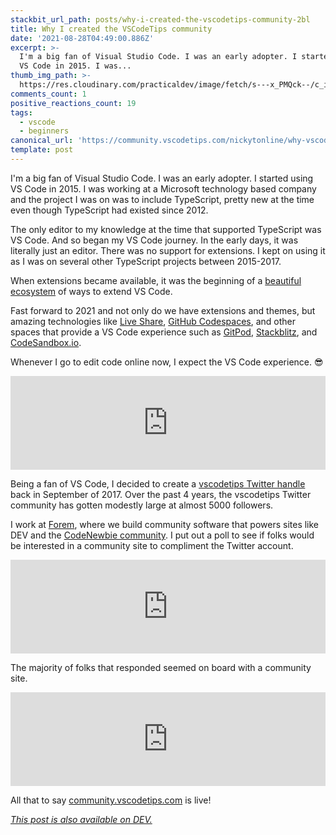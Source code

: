 ```yaml
---
stackbit_url_path: posts/why-i-created-the-vscodetips-community-2bl
title: Why I created the VSCodeTips community
date: '2021-08-28T04:49:00.886Z'
excerpt: >-
  I'm a big fan of Visual Studio Code. I was an early adopter. I started using
  VS Code in 2015. I was...
thumb_img_path: >-
  https://res.cloudinary.com/practicaldev/image/fetch/s---x_PMQck--/c_imagga_scale,f_auto,fl_progressive,h_420,q_auto,w_1000/https://dev-to-uploads.s3.amazonaws.com/uploads/articles/07jhp9p39ti9bisymp6a.png
comments_count: 1
positive_reactions_count: 19
tags:
  - vscode
  - beginners
canonical_url: 'https://community.vscodetips.com/nickytonline/why-vscodetips-1jmd'
template: post
---
```

I'm a big fan of Visual Studio Code. I was an early adopter. I started using VS Code in 2015. I was working at a Microsoft technology based company and the project I was on was to include TypeScript, pretty new at the time even though TypeScript had existed since 2012.

The only editor to my knowledge at the time that supported TypeScript was VS Code. And so began my VS Code journey. In the early days, it was literally just an editor. There was no support for extensions. I kept on using it as I was on several other TypeScript projects between 2015-2017.

When extensions became available, it was the beginning of a [beautiful ecosystem](https://marketplace.visualstudio.com/vscode) of ways to extend VS Code.

Fast forward to 2021 and not only do we have extensions and themes, but amazing technologies like [Live Share](https://marketplace.visualstudio.com/items?itemName=MS-vsliveshare.vsliveshare-pack), [GitHub Codespaces](https://github.com/features/codespaces), and other spaces that provide a VS Code experience such as [GitPod](https://www.gitpod.io/), [Stackblitz](https://stackblitz.com/), and [CodeSandbox.io](https://codesandbox.io).

Whenever I go to edit code online now, I expect the VS Code experience. 😎


<iframe class="liquidTag" src="https://dev.to/embed/twitter?args=1425505817827151872" style="border: 0; width: 100%;"></iframe>


Being a fan of VS Code, I decided to create a [vscodetips Twitter handle](https://twitter.com/vscodetips) back in September of 2017. Over the past 4 years, the vscodetips Twitter community has gotten modestly large at almost 5000 followers.

I work at [Forem](https://forem.com), where we build community software that powers sites like DEV and the [CodeNewbie community](https://community.codenewbie.org/). I put out a poll to see if folks would be interested in a community site to compliment the Twitter account.


<iframe class="liquidTag" src="https://dev.to/embed/twitter?args=1399586402812243970" style="border: 0; width: 100%;"></iframe>


The majority of folks that responded seemed on board with a community site.


<iframe class="liquidTag" src="https://dev.to/embed/twitter?args=1431405466416992257" style="border: 0; width: 100%;"></iframe>


All that to say [community.vscodetips.com](https://community.vscodetips.com) is live!



*[This post is also available on DEV.](https://dev.to/nickytonline/why-i-created-the-vscodetips-community-2bl)*


<script>
const parent = document.getElementsByTagName('head')[0];
const script = document.createElement('script');
script.type = 'text/javascript';
script.src = 'https://cdnjs.cloudflare.com/ajax/libs/iframe-resizer/4.1.1/iframeResizer.min.js';
script.charset = 'utf-8';
script.onload = function() {
    window.iFrameResize({}, '.liquidTag');
};
parent.appendChild(script);
</script>    
